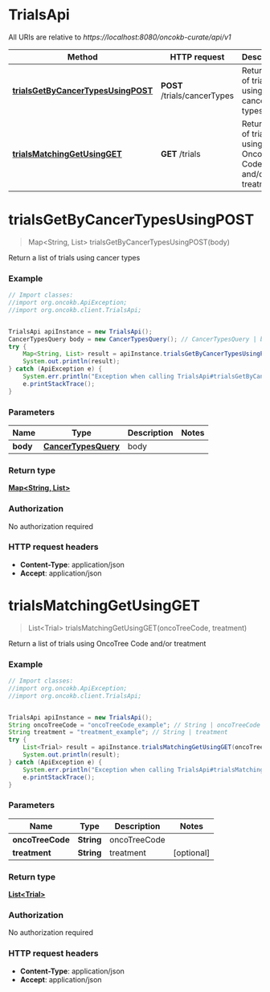 # TrialsApi

All URIs are relative to *https://localhost:8080/oncokb-curate/api/v1*

Method | HTTP request | Description
------------- | ------------- | -------------
[**trialsGetByCancerTypesUsingPOST**](TrialsApi.md#trialsGetByCancerTypesUsingPOST) | **POST** /trials/cancerTypes | Return a list of trials using cancer types
[**trialsMatchingGetUsingGET**](TrialsApi.md#trialsMatchingGetUsingGET) | **GET** /trials | Return a list of trials using OncoTree Code and/or treatment


<a name="trialsGetByCancerTypesUsingPOST"></a>
# **trialsGetByCancerTypesUsingPOST**
> Map&lt;String, List&gt; trialsGetByCancerTypesUsingPOST(body)

Return a list of trials using cancer types

### Example
```java
// Import classes:
//import org.oncokb.ApiException;
//import org.oncokb.client.TrialsApi;


TrialsApi apiInstance = new TrialsApi();
CancerTypesQuery body = new CancerTypesQuery(); // CancerTypesQuery | body
try {
    Map<String, List> result = apiInstance.trialsGetByCancerTypesUsingPOST(body);
    System.out.println(result);
} catch (ApiException e) {
    System.err.println("Exception when calling TrialsApi#trialsGetByCancerTypesUsingPOST");
    e.printStackTrace();
}
```

### Parameters

Name | Type | Description  | Notes
------------- | ------------- | ------------- | -------------
 **body** | [**CancerTypesQuery**](CancerTypesQuery.md)| body |

### Return type

[**Map&lt;String, List&gt;**](List.md)

### Authorization

No authorization required

### HTTP request headers

 - **Content-Type**: application/json
 - **Accept**: application/json

<a name="trialsMatchingGetUsingGET"></a>
# **trialsMatchingGetUsingGET**
> List&lt;Trial&gt; trialsMatchingGetUsingGET(oncoTreeCode, treatment)

Return a list of trials using OncoTree Code and/or treatment

### Example
```java
// Import classes:
//import org.oncokb.ApiException;
//import org.oncokb.client.TrialsApi;


TrialsApi apiInstance = new TrialsApi();
String oncoTreeCode = "oncoTreeCode_example"; // String | oncoTreeCode
String treatment = "treatment_example"; // String | treatment
try {
    List<Trial> result = apiInstance.trialsMatchingGetUsingGET(oncoTreeCode, treatment);
    System.out.println(result);
} catch (ApiException e) {
    System.err.println("Exception when calling TrialsApi#trialsMatchingGetUsingGET");
    e.printStackTrace();
}
```

### Parameters

Name | Type | Description  | Notes
------------- | ------------- | ------------- | -------------
 **oncoTreeCode** | **String**| oncoTreeCode |
 **treatment** | **String**| treatment | [optional]

### Return type

[**List&lt;Trial&gt;**](Trial.md)

### Authorization

No authorization required

### HTTP request headers

 - **Content-Type**: application/json
 - **Accept**: application/json


